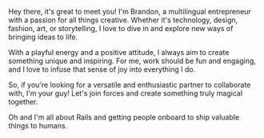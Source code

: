 Hey there, it's great to meet you! I'm Brandon, a multilingual entrepreneur with a passion for all things creative. Whether it's technology, design, fashion, art, or storytelling, I love to dive in and explore new ways of bringing ideas to life.

With a playful energy and a positive attitude, I always aim to create something unique and inspiring. For me, work should be fun and engaging, and I love to infuse that sense of joy into everything I do.

So, if you're looking for a versatile and enthusiastic partner to collaborate with, I'm your guy! Let's join forces and create something truly magical together.

Oh and I'm all about Rails and getting people onboard to ship valuable things to humans.
